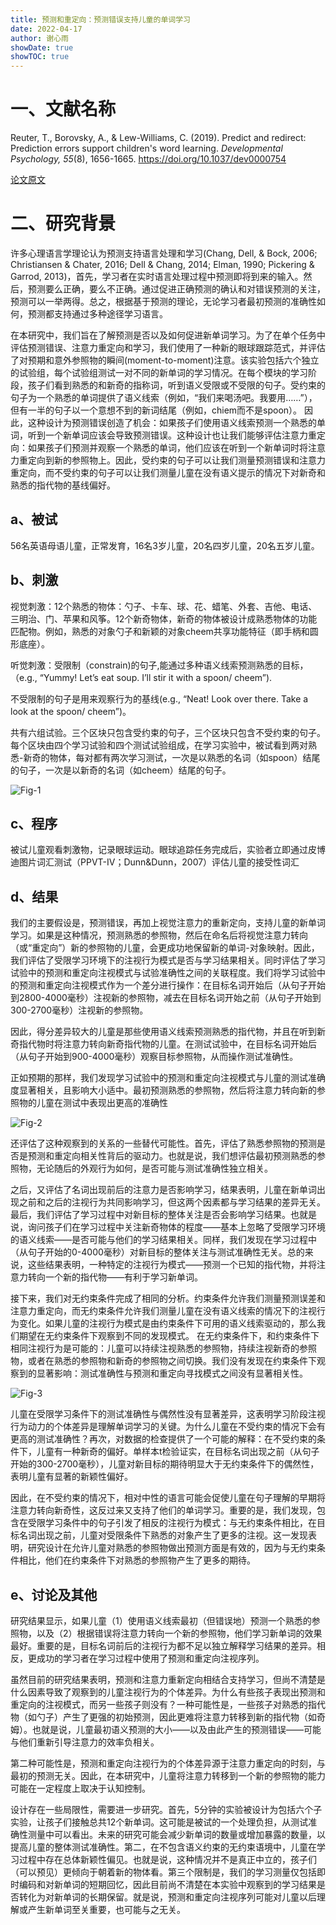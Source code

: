 ```yaml
---
title: 预测和重定向：预测错误支持儿童的单词学习
date: 2022-04-17
author: 谢心雨
showDate: true
showTOC: true
---
```


# 一、文献名称

Reuter, T., Borovsky, A., & Lew-Williams, C. (2019). Predict and redirect: Prediction errors support children's word learning. *Developmental Psychology, 55*(8), 1656-1665. https://doi.org/10.1037/dev0000754

[论文原文](../Source_Files/2022-04-17-XXY1.pdf)



# 二、研究背景

许多心理语言学理论认为预测支持语言处理和学习(Chang, Dell, & Bock, 2006; Christiansen & Chater, 2016; Dell &  Chang, 2014; Elman, 1990; Pickering & Garrod, 2013)，首先，学习者在实时语言处理过程中预测即将到来的输入。然后，预测要么正确，要么不正确。通过促进正确预测的确认和对错误预测的关注，预测可以一举两得。总之，根据基于预测的理论，无论学习者最初预测的准确性如何，预测都支持通过多种途径学习语言。

在本研究中，我们旨在了解预测是否以及如何促进新单词学习。为了在单个任务中评估预测错误、注意力重定向和学习，我们使用了一种新的眼球跟踪范式，并评估了对预期和意外参照物的瞬间(moment-to-moment)注意。该实验包括六个独立的试验组，每个试验组测试一对不同的新单词的学习情况。在每个模块的学习阶段，孩子们看到熟悉的和新奇的指称词，听到语义受限或不受限的句子。受约束的句子为一个熟悉的单词提供了语义线索（例如，“我们来喝汤吧。我要用……”），但有一半的句子以一个意想不到的新词结尾（例如，chiem而不是spoon）。 因此，这种设计为预测错误创造了机会：如果孩子们使用语义线索预测一个熟悉的单词，听到一个新单词应该会导致预测错误。这种设计也让我们能够评估注意力重定向：如果孩子们预测并观察一个熟悉的单词，他们应该在听到一个新单词时将注意力重定向到新的参照物上。因此，受约束的句子可以让我们测量预测错误和注意力重定向，而不受约束的句子可以让我们测量儿童在没有语义提示的情况下对新奇和熟悉的指代物的基线偏好。

## a、被试

56名英语母语儿童，正常发育，16名3岁儿童，20名四岁儿童，20名五岁儿童。

## b、刺激

视觉刺激：12个熟悉的物体：勺子、卡车、球、花、蜡笔、外套、吉他、电话、三明治、门、苹果和风筝。12个新奇物体，新奇的物体被设计成熟悉物体的功能匹配物。例如，熟悉的对象勺子和新颖的对象cheem共享功能特征（即手柄和圆形底座）。

听觉刺激：受限制（constrain)的句子,能通过多种语义线索预测熟悉的目标，（e.g., “Yummy! Let’s eat soup. I’ll stir it with a spoon/ cheem”). 

不受限制的句子是用来观察行为的基线(e.g., “Neat! Look over there. Take a look at the spoon/ cheem”)。

共有六组试验。三个区块只包含受约束的句子，三个区块只包含不受约束的句子。每个区块由四个学习试验和四个测试试验组成，在学习实验中，被试看到两对熟悉-新奇的物体，每对都有两次学习测试，一次是以熟悉的名词（如spoon）结尾的句子，一次是以新奇的名词（如cheem）结尾的句子。

![Fig-1](../Supporting_Information/2022-04-17-XXY1-Fig-1.png)

## c、程序

被试儿童观看刺激物，记录眼球运动。眼球追踪任务完成后，实验者立即通过皮博迪图片词汇测试（PPVT-IV；Dunn&Dunn，2007）评估儿童的接受性词汇 

## d、结果

我们的主要假设是，预测错误，再加上视觉注意力的重新定向，支持儿童的新单词学习。如果是这种情况，预测熟悉的参照物，然后在命名后将视觉注意力转向（或“重定向”）新的参照物的儿童，会更成功地保留新的单词-对象映射。因此，我们评估了受限学习环境下的注视行为模式是否与学习结果相关。同时评估了学习试验中的预测和重定向注视模式与试验准确性之间的关联程度。我们将学习试验中的预测和重定向注视模式作为一个差分进行操作：在目标名词开始后（从句子开始到2800-4000毫秒）注视新的参照物，减去在目标名词开始之前（从句子开始到300-2700毫秒）注视新的参照物。 

因此，得分差异较大的儿童是那些使用语义线索预测熟悉的指代物，并且在听到新奇指代物时将注意力转向新奇指代物的儿童。在测试试验中，在目标名词开始后（从句子开始到900-4000毫秒）观察目标参照物，从而操作测试准确性。

正如预期的那样，我们发现学习试验中的预测和重定向注视模式与儿童的测试准确度显著相关，且影响大小适中。最初预测熟悉的参照物，然后将注意力转向新的参照物的儿童在测试中表现出更高的准确性

![Fig-2](../Supporting_Information/2022-04-17-XXY1-Fig-2.png)

还评估了这种观察到的关系的一些替代可能性。首先，评估了熟悉参照物的预测是否是预测和重定向相关性背后的驱动力。也就是说，我们想评估最初预测熟悉的参照物，无论随后的外观行为如何，是否可能与测试准确性独立相关。

之后，又评估了名词出现前后的注意力是否影响学习，结果表明，儿童在新单词出现之前和之后的注视行为共同影响学习，但这两个因素都与学习结果的差异无关。最后，我们评估了学习过程中对新目标的整体关注是否会影响学习结果。也就是说，询问孩子们在学习过程中关注新奇物体的程度——基本上忽略了受限学习环境的语义线索——是否可能与他们的学习结果相关。同样，我们发现在学习过程中（从句子开始的0-4000毫秒）对新目标的整体关注与测试准确性无关。总的来说，这些结果表明，一种特定的注视行为模式——预测一个已知的指代物，并将注意力转向一个新的指代物——有利于学习新单词。 

接下来，我们对无约束条件完成了相同的分析。约束条件允许我们测量预测误差和注意力重定向，而无约束条件允许我们测量儿童在没有语义线索的情况下的注视行为变化。如果儿童的注视行为模式是由约束条件下可用的语义线索驱动的，那么我们期望在无约束条件下观察到不同的发现模式。 在无约束条件下，和约束条件下相同注视行为是可能的：儿童可以持续注视熟悉的参照物，持续注视新奇的参照物，或者在熟悉的参照物和新奇的参照物之间切换。我们没有发现在约束条件下观察到的显著影响：测试准确性与预测和重定向寻找模式之间没有显著相关性。

![Fig-3](../Supporting_Information/2022-04-17-XXY1-Fig-3.png)

儿童在受限学习条件下的测试准确性与偶然性没有显著差异，这表明学习阶段注视行为动力的个体差异是理解单词学习的关键。为什么儿童在不受约束的情况下会有更高的测试准确性？再次，对数据的检查提供了一个可能的解释：在不受约束的条件下，儿童有一种新奇的偏好。单样本t检验证实，在目标名词出现之前（从句子开始的300-2700毫秒），儿童对新目标的期待明显大于无约束条件下的偶然性，表明儿童有显著的新颖性偏好。

因此，在不受约束的情况下，相对中性的语言可能会促使儿童在句子理解的早期将注意力转向新奇性，这反过来又支持了他们的单词学习。重要的是，我们发现，包含在受限学习条件中的句子引发了相反的注视行为模式：与无约束条件相比，在目标名词出现之前，儿童对受限条件下熟悉的对象产生了更多的注视。这一发现表明，研究设计在允许儿童对熟悉的参照物做出预测方面是有效的，因为与无约束条件相比，他们在约束条件下对熟悉的参照物产生了更多的期待。

## e、讨论及其他

研究结果显示，如果儿童（1）使用语义线索最初（但错误地）预测一个熟悉的参照物，以及（2）根据错误将注意力转向一个新的参照物，他们学习新单词的效果最好。重要的是，目标名词前后的注视行为都不足以独立解释学习结果的差异。相反，更成功的学习者在学习过程中使用了预测和重定向注视序列。

虽然目前的研究结果表明，预测和注意力重新定向相结合支持学习，但尚不清楚是什么因素导致了观察到的儿童注视行为的个体差异。为什么有些孩子表现出预测和重定向的注视模式，而另一些孩子则没有？一种可能性是，一些孩子对熟悉的指代物（如勺子）产生了更强的初始预测，因此更难将注意力转移到新的指代物（如奇姆）。也就是说，儿童最初语义预测的大小——以及由此产生的预测错误——可能与他们重新引导注意力的效率负相关。

第二种可能性是，预测和重定向注视行为的个体差异源于注意力重定向的时刻，与最初的预测无关。因此，在本研究中，儿童将注意力转移到一个新的参照物的能力可能在一定程度上取决于认知控制。

设计存在一些局限性，需要进一步研究。首先，5分钟的实验被设计为包括六个子实验，让孩子们接触总共12个新单词。这可能是被试的一个处理负担，从测试准确性测量中可以看出。未来的研究可能会减少新单词的数量或增加暴露的数量，以提高儿童的整体测试准确性。第二，在不包含语义约束的无约束语境中，儿童在学习过程中存在总体新颖性偏见。也就是说，这种情况并不是真正中立的，孩子们（可以预见）更倾向于朝着新的物体看。第三个限制是，我们的学习测量仅包括即时编码和对新单词的短期回忆，因此目前尚不清楚在本实验中观察到的学习结果是否转化为对新单词的长期保留。就是说，预测和重定向注视序列可能对儿童以后理解或产生新单词至关重要，也可能与之无关。
